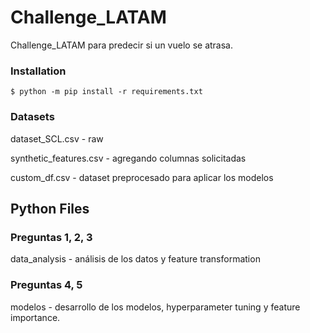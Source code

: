# Challenge_LATAM

Challenge_LATAM para predecir si un vuelo se atrasa. 

### Installation

```
$ python -m pip install -r requirements.txt
```

### Datasets 

dataset_SCL.csv - raw 

synthetic_features.csv - agregando columnas solicitadas

custom_df.csv - dataset preprocesado para aplicar los modelos

## Python Files

### Preguntas 1, 2, 3
data_analysis - análisis de los datos y feature transformation 

### Preguntas 4, 5
modelos - desarrollo de los modelos, hyperparameter tuning y feature importance.